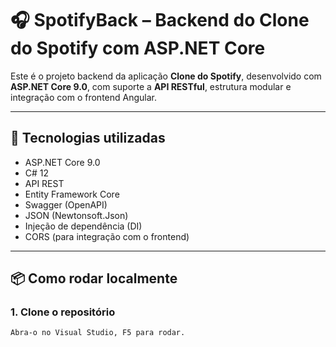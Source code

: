 # 🎧 SpotifyBack – Backend do Clone do Spotify com ASP.NET Core

Este é o projeto backend da aplicação **Clone do Spotify**, desenvolvido com **ASP.NET Core 9.0**, com suporte a **API RESTful**, estrutura modular e integração com o frontend Angular.

---

## 🚀 Tecnologias utilizadas

- ASP.NET Core 9.0
- C# 12
- API REST
- Entity Framework Core 
- Swagger (OpenAPI)
- JSON (Newtonsoft.Json)
- Injeção de dependência (DI)
- CORS (para integração com o frontend)

---

## 📦 Como rodar localmente

### 1. Clone o repositório

```bash
Abra-o no Visual Studio, F5 para rodar.
